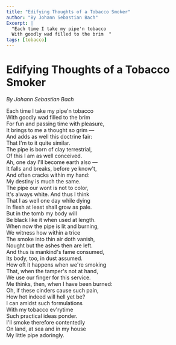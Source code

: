 ```yaml
---
title: "Edifying Thoughts of a Tobacco Smoker"
author: "By Johann Sebastian Bach"
Excerpt: |
  "Each time I take my pipe'n tobacco  
  With goodly wad filled to the brim  "
tags: [tobacco]
---
```


# Edifying Thoughts of a Tobacco Smoker

*By Johann Sebastian Bach*

Each time I take my pipe'n tobacco  
With goodly wad filled to the brim  
For fun and passing time with pleasure,  
It brings to me a thought so grim —  
And adds as well this doctrine fair:  
That I'm to it quite similar.  
The pipe is born of clay terrestrial,  
Of this I am as well conceived.  
Ah, one day I'll become earth also —  
It falls and breaks, before ye know't,  
And often cracks within my hand:  
My destiny is much the same.  
The pipe our wont is not to color,  
It's always white. And thus I think  
That I as well one day while dying  
In flesh at least shall grow as pale.  
But in the tomb my body will  
Be black like it when used at length.  
When now the pipe is lit and burning,  
We witness how within a trice  
The smoke into thin air doth vanish,  
Nought but the ashes then are left.  
And thus is mankind's fame consumed,  
Its body, too, in dust assumed.  
How oft it happens when we're smoking  
That, when the tamper's not at hand,  
We use our finger for this service.  
Me thinks, then, when I have been burned:  
Oh, if these cinders cause such pain,  
How hot indeed will hell yet be?  
I can amidst such formulations  
With my tobacco ev'rytime  
Such practical ideas ponder.  
I'll smoke therefore contentedly  
On land, at sea and in my house  
My little pipe adoringly.  
